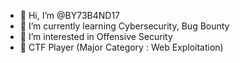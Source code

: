 - 👋 Hi, I’m @BY73B4ND17
- 🌱 I’m currently learning Cybersecurity, Bug Bounty
- 👀 I’m interested in Offensive Security
- 🚩 CTF Player (Major Category : Web Exploitation)

